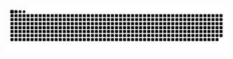 <picture>
  <source media="(prefers-color-scheme: dark)" srcset="https://raw.githubusercontent.com/BaicaijunOvO/BaicaijunOvO/output/snake-dark.svg">
  <source media="(prefers-color-scheme: light)" srcset="https://raw.githubusercontent.com/BaicaijunOvO/BaicaijunOvO/output/gsnake.svg">
  <img alt="github contribution grid snake animation" src="https://raw.githubusercontent.com/BaicaijunOvO/BaicaijunOvO/output/snake.svg">
</picture>

